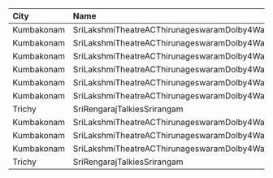 | City       | Name                                                  |  Time | Type        | Price | Capacity | Booked |
| :--------- | :---------------------------------------------------- | ----: | :---------- | ----: | -------: | -----: |
| Kumbakonam | SriLakshmiTheatreACThirunageswaramDolby4WayUfoDigital | 11:00 | Balcony     |  100₹ |       34 |     17 |
| Kumbakonam | SriLakshmiTheatreACThirunageswaramDolby4WayUfoDigital | 11:00 | FirstClass  |   80₹ |      212 |    106 |
| Kumbakonam | SriLakshmiTheatreACThirunageswaramDolby4WayUfoDigital | 11:00 | SecondClass |   80₹ |       44 |     22 |
| Kumbakonam | SriLakshmiTheatreACThirunageswaramDolby4WayUfoDigital | 14:00 | Balcony     |  100₹ |       34 |     17 |
| Kumbakonam | SriLakshmiTheatreACThirunageswaramDolby4WayUfoDigital | 14:00 | FirstClass  |   80₹ |      212 |    106 |
| Kumbakonam | SriLakshmiTheatreACThirunageswaramDolby4WayUfoDigital | 14:00 | SecondClass |   80₹ |       44 |     22 |
| Trichy     | SriRengarajTalkiesSrirangam                           | 14:15 | FirstClass  |   50₹ |      200 |      0 |
| Kumbakonam | SriLakshmiTheatreACThirunageswaramDolby4WayUfoDigital | 18:00 | Balcony     |  100₹ |       34 |     17 |
| Kumbakonam | SriLakshmiTheatreACThirunageswaramDolby4WayUfoDigital | 18:00 | FirstClass  |   80₹ |      212 |    109 |
| Kumbakonam | SriLakshmiTheatreACThirunageswaramDolby4WayUfoDigital | 18:00 | SecondClass |   80₹ |       44 |     22 |
| Trichy     | SriRengarajTalkiesSrirangam                           | 18:15 | FirstClass  |   50₹ |      200 |      0 |